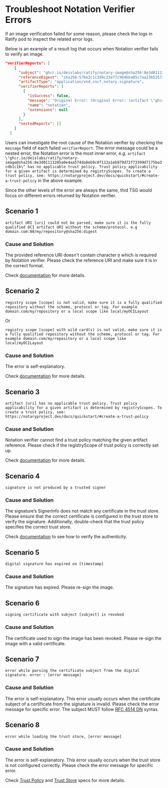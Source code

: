 # Troubleshoot Notation Verifier Errors

If an image verification failed for some reason, please check the logs in Ratify pod to inspect the related error logs.

Below is an example of a result log that occurs when Notation verifier fails to verify an image.

```json
"verifierReports": [
    {
      "subject": "ghcr.io/deislabs/ratify/notary-image@sha256:8e3d01113285a0e4aa574da8eb9c0f112a1eb979d72f73399d7175ba3cdb1c1b",
      "referenceDigest": "sha256:57be2c1c3d9c23ef7c964bba05c7aa23b525732e9c9af9652654ccc3f4babb0e",
      "artifactType": "application/vnd.cncf.notary.signature",
      "verifierReports": [
        {
          "isSuccess": false,
          "message": "Original Error: (Original Error: (artifact \"ghcr.io/deislabs/ratify/notary-image@sha256:8e3d01113285a0e4aa574da8eb9c0f112a1eb979d72f73399d7175ba3cdb1c1b\" has no applicable trust policy. Trust policy applicability for a given artifact is determined by registryScopes. To create a trust policy, see: https://notaryproject.dev/docs/quickstart/#create-a-trust-policy), Error: verify signature failure, Code: VERIFY_PLUGIN_FAILURE, Plugin Name: notation, Component Type: verifier, Documentation: https://github.com/notaryproject/notaryproject/tree/main/specs, Detail: failed to verify signature of digest), Error: verify reference failure, Code: VERIFY_PLUGIN_FAILURE, Plugin Name: notation, Component Type: verifier",
          "name": "notation",
          "extensions": null
        }
      ],
      "nestedReports": []
    }
  ]
```

Users can investigate the root cause of the Notation verifier by checking the `message` field of each failed `verifierReport`. The error message could be a nested error, the Notation error is the most inner error, e.g. `artifact \"ghcr.io/deislabs/ratify/notary-image@sha256:8e3d01113285a0e4aa574da8eb9c0f112a1eb979d72f73399d7175ba3cdb1c1b\" has no applicable trust policy. Trust policy applicability for a given artifact is determined by registryScopes. To create a trust policy, see: https://notaryproject.dev/docs/quickstart/#create-a-trust-policy` in the above example.

Since the other levels of the error are always the same, thid TSG would focus on different errors returned by Notation verifier.

## Scenario 1
```
artifact URI [uri] could not be parsed, make sure it is the fully qualified OCI artifact URI without the scheme/protocol. e.g domain.com:80/my/repository@sha256:digest
```

### Cause and Solution
The provided reference URI doesn't contain character `@` which is required by Notation verifier. Please check the reference URI and make sure it is in the correct format. 

Check [documentation](https://github.com/notaryproject/specifications/blob/main/specs/trust-store-trust-policy.md#selecting-a-trust-policy-based-on-artifact-uri) for more details.

## Scenario 2
```
registry scope [scope] is not valid, make sure it is a fully qualified repository without the scheme, protocol or tag. For example domain.com/my/repository or a local scope like local/myOCILayout
```
Or
```
registry scope [scope] with wild card(s) is not valid, make sure it is a fully qualified repository without the scheme, protocol or tag. For example domain.com/my/repository or a local scope like local/myOCILayout
```

### Cause and Solution
The error is self-explanatory.

Check [documentation](https://github.com/notaryproject/specifications/blob/main/specs/trust-store-trust-policy.md#selecting-a-trust-policy-based-on-artifact-uri) for more details.

## Scenario 3
```
artifact [uri] has no applicable trust policy. Trust policy applicability for a given artifact is determined by registryScopes. To create a trust policy, see: https://notaryproject.dev/docs/quickstart/#create-a-trust-policy
```

### Cause and Solution
Notation verifier cannot find a trust policy matching the given artifact reference. Please check if the registryScope of trust policy is correctly set up.

Check [documentation](https://notaryproject.dev/docs/quickstart/#create-a-trust-policy) for more details.

## Scenario 4
```
signature is not produced by a trusted signer
```

### Cause and Solution
The signature’s SignerInfo does not match any certificate in the trust store. Please ensure that the correct certificate is configured in the trust store to verify the signature. Additionally, double-check that the trust policy specifies the correct trust store.

Check [documentation](https://github.com/notaryproject/specifications/blob/main/specs/trust-store-trust-policy.md#steps) to see how to verify the authenticity.

## Scenario 5
```
digital signature has expired on [timestamp]
```

### Cause and Solution
The signature has expired. Please re-sign the image.

## Scenario 6
```
signing certificate with subject [subject] is revoked
```

### Cause and Solution
The certificate used to sign the image has been revoked. Please re-sign the image with a valid certificate.

## Scenario 7
```
error while parsing the certificate subject from the digital signature. error : [error message]
```

### Cause and Solution
The error is self-explanatory. This error usually occurs when the certificate subject of a certificate from the signature is invalid. Please check the error message for specific error. The subject MUST follow [RFC 4514 DN](https://datatracker.ietf.org/doc/html/rfc4514) syntax.

## Scenario 8
```
error while loading the trust store, [error message]
```

### Cause and Solution
The error is self-explanatory. This error usually occurs when the trust store is not configured correctly. Please check the error message for specific error.

Check [Trust Policy](https://github.com/notaryproject/specifications/blob/main/specs/trust-store-trust-policy.md#trust-policy) and [Trust Store](https://github.com/notaryproject/specifications/blob/main/specs/trust-store-trust-policy.md#trust-store) specs for more details.
